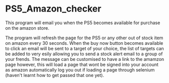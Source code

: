 # PS5_Amazon_checker
This program will email you when the PS5 becomes available for purchase on the amazon store. 

The program will refresh the page for the PS5 or any other out of stock item on amazon every 30 seconds. When the buy now button becomes available to click an email
will be sent to a target of your choice, the list of targets can be added to very esily allowing you to send a stock alert email to a group of your frends. The 
message can be customised to have a link to the amamzon page however, this will load a page that wont be signed into your account as amazon automatically log 
you out if loading a page through selenium (haven't learnt how to get passed that one yet).
